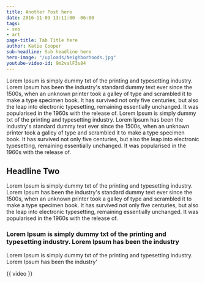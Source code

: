 ```yaml
---
title: Another Post here
date: 2016-11-09 13:11:00 -06:00
tags:
- seo
- art
page-title: Tab Title here
author: Katie Cooper
sub-headline: Sub headline here
hero-image: "/uploads/Neighborhoods.jpg"
youtube-video-id: 9m2valF3s84
---
```

Lorem Ipsum is simply dummy txt of the printing and typesetting industry. Lorem Ipsum has been the industry's standard dummy text ever since the 1500s, when an unknown printer took a galley of type and scrambled it to make a type specimen book. It has survived not only five centuries, but also the leap into electronic typesetting, remaining essentially unchanged. It was popularised in the 1960s with the release of.
Lorem Ipsum is simply dummy txt of the printing and typesetting industry. Lorem Ipsum has been the industry's standard dummy text ever since the 1500s, when an unknown printer took a galley of type and scrambled it to make a type specimen book. It has survived not only five centuries, but also the leap into electronic typesetting, remaining essentially unchanged. It was popularised in the 1960s with the release of.

## Headline Two

Lorem Ipsum is simply dummy txt of the printing and typesetting industry. Lorem Ipsum has been the industry's standard dummy text ever since the 1500s, when an unknown printer took a galley of type and scrambled it to make a type specimen book. It has survived not only five centuries, but also the leap into electronic typesetting, remaining essentially unchanged. It was popularised in the 1960s with the release of.

### Lorem Ipsum is simply dummy txt of the printing and typesetting industry. Lorem Ipsum has been the industry

Lorem Ipsum is simply dummy txt of the printing and typesetting industry. Lorem Ipsum has been the industry'

{{ video }}